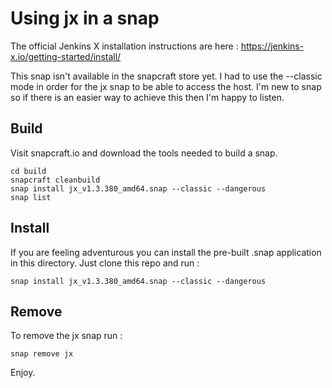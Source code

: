 # Using jx in a snap

The official Jenkins X installation instructions are here : https://jenkins-x.io/getting-started/install/

This snap isn't available in the snapcraft store yet.  I had to use the --classic mode in order for the jx snap to be able to access the host.  I'm new to snap so if there is an easier way to achieve this then I'm happy to listen.

## Build

Visit snapcraft.io and download the tools needed to build a snap.

```
cd build
snapcraft cleanbuild
snap install jx_v1.3.380_amd64.snap --classic --dangerous
snap list
```

## Install

If you are feeling adventurous you can install the pre-built .snap application in this directory. Just clone this repo and run :

```
snap install jx_v1.3.380_amd64.snap --classic --dangerous
```

## Remove

To remove the jx snap run :

```
snap remove jx 
```

Enjoy.
